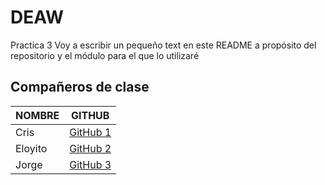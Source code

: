 # DEAW
Practica 3
Voy a escribir un pequeño text en este README a propósito del repositorio y el módulo para el que lo utilizaré
## Compañeros de clase

| NOMBRE                  | GITHUB                        |
|-------------------------|-------------------------------|
| Cris   | [GitHub 1](https://github.com/crisbustamante) |
| Eloyito   | [GitHub 2](https://github.com/Eloypg) |
| Jorge   | [GitHub 3](https://github.com/GarGarcia) |
